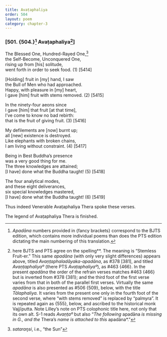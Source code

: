 ```yaml
---
title: Avaṭaphaliya
order: 504
layout: poem
category: chapter-3
---
```


### \[501. {504.}[^1] Avaṭaphaliya[^2]\]

The Blessed One, Hundred-Rayed One,[^3]  
the Self-Become, Unconquered One,  
rising up from \[his\] solitude,  
went forth in order to seek food. (1) \[5414\]

\[Holding\] fruit in \[my\] hand, I saw  
the Bull of Men who had approached.  
Happy, with pleasure in \[my\] heart,  
I gave \[him\] fruit with stems removed. (2) \[5415\]

In the ninety-four aeons since  
I gave \[him\] that fruit \[at that time\],  
I’ve come to know no bad rebirth:  
that is the fruit of giving fruit. (3) \[5416\]

My defilements are \[now\] burnt up;  
all \[new\] existence is destroyed.  
Like elephants with broken chains,  
I am living without constraint. (4) \[5417\]

Being in Best Buddha’s presence  
was a very good thing for me.  
The three knowledges are attained;  
\[I have\] done what the Buddha taught! (5) \[5418\]

The four analytical modes,  
and these eight deliverances,  
six special knowledges mastered,  
\[I have\] done what the Buddha taught! (6) \[5419\]

Thus indeed Venerable Avaṭaphaliya Thera spoke these verses.

The legend of Avaṭaphaliya Thera is finished.

[^1]: *Apadāna* numbers provided in {fancy brackets} correspond to the BJTS edition, which contains more individual poems than does the PTS edition dictating the main numbering of this translation.

[^2]: here BJTS and PTS agree on the spelling**. The meaning is “Stemless Fruit-er.” This same *apadāna* (with only very slight differences) appears above, titled *Avaṇṭaphaladāyaka-apadāna*, as \#378 \[381\], and titled *Avaṇṭaphaliyaº* (there PTS *Avaṭaphaliyaº*), as \#463 {466}. In the present *apadāna* the order of the refrain verses matches \#463 {466} but is inverted from \#378 {381}; and the third foot of the first verse varies from that in both of the parallel first verses. Virtually the same *apadāna* is also presented as \#506 {509}, below, with the title *Tālaphaliya*. It varies from the present one only in the fourth foot of the second verse, where “with stems removed” is replaced by “palmyra”. It is repeated again as {555}, below, and ascribed to the historical monk Vajjīputta. Note Lilley’s note on PTS colophonic title here, not only that its own alt. S-1 reads *Avaṇṭaº* but also “*The following* apadāna *is missing in G., and the* Thera’s *name is attached to this* apadāna*.”

[^3]: *sataraŋsi*, i.e., “the Sun”
